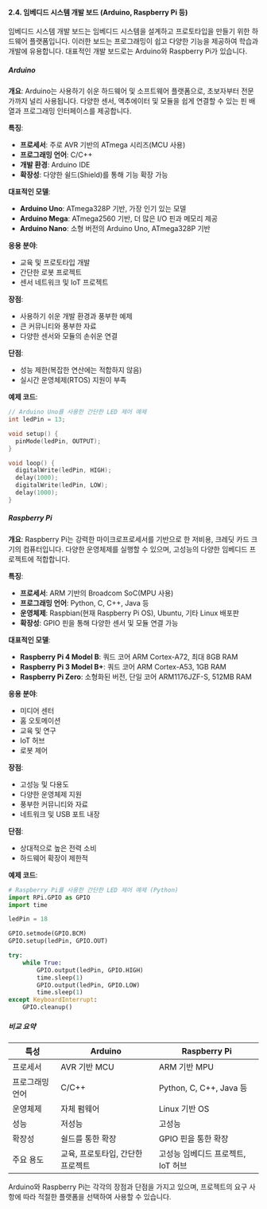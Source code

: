 #### 2.4. 임베디드 시스템 개발 보드 (Arduino, Raspberry Pi 등)

임베디드 시스템 개발 보드는 임베디드 시스템을 설계하고 프로토타입을 만들기 위한 하드웨어 플랫폼입니다. 이러한 보드는 프로그래밍이 쉽고 다양한 기능을 제공하여 학습과 개발에 유용합니다. 대표적인 개발 보드로는 Arduino와 Raspberry Pi가 있습니다.

##### Arduino

**개요**:
Arduino는 사용하기 쉬운 하드웨어 및 소프트웨어 플랫폼으로, 초보자부터 전문가까지 널리 사용됩니다. 다양한 센서, 액추에이터 및 모듈을 쉽게 연결할 수 있는 핀 배열과 프로그래밍 인터페이스를 제공합니다.

**특징**:
- **프로세서**: 주로 AVR 기반의 ATmega 시리즈(MCU 사용)
- **프로그래밍 언어**: C/C++
- **개발 환경**: Arduino IDE
- **확장성**: 다양한 쉴드(Shield)를 통해 기능 확장 가능

**대표적인 모델**:
- **Arduino Uno**: ATmega328P 기반, 가장 인기 있는 모델
- **Arduino Mega**: ATmega2560 기반, 더 많은 I/O 핀과 메모리 제공
- **Arduino Nano**: 소형 버전의 Arduino Uno, ATmega328P 기반

**응용 분야**:
- 교육 및 프로토타입 개발
- 간단한 로봇 프로젝트
- 센서 네트워크 및 IoT 프로젝트

**장점**:
- 사용하기 쉬운 개발 환경과 풍부한 예제
- 큰 커뮤니티와 풍부한 자료
- 다양한 센서와 모듈의 손쉬운 연결

**단점**:
- 성능 제한(복잡한 연산에는 적합하지 않음)
- 실시간 운영체제(RTOS) 지원이 부족

**예제 코드**:
```cpp
// Arduino Uno를 사용한 간단한 LED 제어 예제
int ledPin = 13;

void setup() {
  pinMode(ledPin, OUTPUT);
}

void loop() {
  digitalWrite(ledPin, HIGH);
  delay(1000);
  digitalWrite(ledPin, LOW);
  delay(1000);
}
```

##### Raspberry Pi

**개요**:
Raspberry Pi는 강력한 마이크로프로세서를 기반으로 한 저비용, 크레딧 카드 크기의 컴퓨터입니다. 다양한 운영체제를 실행할 수 있으며, 고성능의 다양한 임베디드 프로젝트에 적합합니다.

**특징**:
- **프로세서**: ARM 기반의 Broadcom SoC(MPU 사용)
- **프로그래밍 언어**: Python, C, C++, Java 등
- **운영체제**: Raspbian(현재 Raspberry Pi OS), Ubuntu, 기타 Linux 배포판
- **확장성**: GPIO 핀을 통해 다양한 센서 및 모듈 연결 가능

**대표적인 모델**:
- **Raspberry Pi 4 Model B**: 쿼드 코어 ARM Cortex-A72, 최대 8GB RAM
- **Raspberry Pi 3 Model B+**: 쿼드 코어 ARM Cortex-A53, 1GB RAM
- **Raspberry Pi Zero**: 소형화된 버전, 단일 코어 ARM1176JZF-S, 512MB RAM

**응용 분야**:
- 미디어 센터
- 홈 오토메이션
- 교육 및 연구
- IoT 허브
- 로봇 제어

**장점**:
- 고성능 및 다용도
- 다양한 운영체제 지원
- 풍부한 커뮤니티와 자료
- 네트워크 및 USB 포트 내장

**단점**:
- 상대적으로 높은 전력 소비
- 하드웨어 확장이 제한적

**예제 코드**:
```python
# Raspberry Pi를 사용한 간단한 LED 제어 예제 (Python)
import RPi.GPIO as GPIO
import time

ledPin = 18

GPIO.setmode(GPIO.BCM)
GPIO.setup(ledPin, GPIO.OUT)

try:
    while True:
        GPIO.output(ledPin, GPIO.HIGH)
        time.sleep(1)
        GPIO.output(ledPin, GPIO.LOW)
        time.sleep(1)
except KeyboardInterrupt:
    GPIO.cleanup()
```

##### 비교 요약

| 특성          | Arduino                    | Raspberry Pi                |
|---------------|----------------------------|-----------------------------|
| 프로세서      | AVR 기반 MCU               | ARM 기반 MPU                |
| 프로그래밍 언어| C/C++                      | Python, C, C++, Java 등     |
| 운영체제      | 자체 펌웨어                | Linux 기반 OS               |
| 성능          | 저성능                     | 고성능                      |
| 확장성        | 쉴드를 통한 확장           | GPIO 핀을 통한 확장         |
| 주요 용도     | 교육, 프로토타입, 간단한 프로젝트 | 고성능 임베디드 프로젝트, IoT 허브 |

Arduino와 Raspberry Pi는 각각의 장점과 단점을 가지고 있으며, 프로젝트의 요구 사항에 따라 적절한 플랫폼을 선택하여 사용할 수 있습니다.
